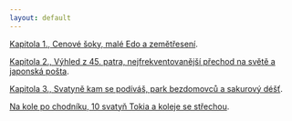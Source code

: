 ```yaml
---
layout: default
---
```



[Kapitola 1., Cenové šoky, malé Edo a zemětřesení](./blog/1_prvni_tyden.html).



[Kapitola 2., Výhled z 45. patra, nejfrekventovanější přechod na světě a japonská pošta](./blog/2_vyhled_prechod_posta.html).


[Kapitola 3., Svatyně kam se podíváš, park bezdomovců a sakurový déšť](./blog/3_svatyne_park_sakury.html).



[Na kole po chodníku, 10 svatyň Tokia a koleje se střechou](./blog/4_kolo_svatyne_koleje.html).

